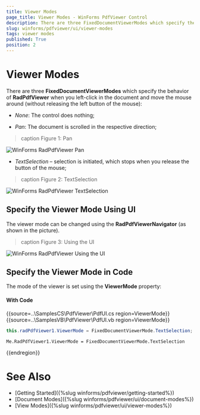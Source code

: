 ```yaml
---
title: Viewer Modes
page_title: Viewer Modes - WinForms PdfViewer Control
description: There are three FixedDocumentViewerModes which specify the behavior of WinForms PdfViewer.
slug: winforms/pdfviewer/ui/viewer-modes
tags: viewer modes
published: True
position: 2
---
```


# Viewer Modes

There are three __FixedDocumentViewerModes__ which specify the behavior of __RadPdfViewer__ when you left-click in the document and move the mouse around (without releasing the left button of the mouse):

* *None*: The control does nothing;

* *Pan*: The document is scrolled in the respective direction;

>caption Figure 1: Pan

![WinForms RadPdfViewer Pan](images/pdfviewer-ui-viewer-modes001.gif)

* *TextSelection* – selection is initiated, which stops when you release the button of the mouse;

>caption Figure 2: TextSelection

![WinForms RadPdfViewer TextSelection](images/pdfviewer-ui-viewer-modes002.gif)

## Specify the Viewer Mode Using UI

The viewer mode can be changed using the __RadPdfViewerNavigator__ (as shown in the picture).
>caption Figure 3: Using the UI

![WinForms RadPdfViewer Using the UI](images/pdfviewer-ui-viewer-modes003.png)

## Specify the  Viewer Mode in Code

The mode of the viewer is set using the __ViewerMode__ property:

#### With Code

{{source=..\SamplesCS\PdfViewer\PdfUI.cs region=ViewerMode}} 
{{source=..\SamplesVB\PdfViewer\PdfUI.vb region=ViewerMode}} 

````C#
this.radPdfViewer1.ViewerMode = FixedDocumentViewerMode.TextSelection;

````
````VB.NET
Me.RadPdfViewer1.ViewerMode = FixedDocumentViewerMode.TextSelection

````

{{endregion}}

# See Also

* [Getting Started]({%slug winforms/pdfviewer/getting-started%})
* [Document Modes]({%slug winforms/pdfviewer/ui/document-modes%})
* [View Modes]({%slug winforms/pdfviewer/ui/viewer-modes%})
